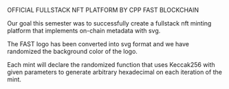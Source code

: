 OFFICIAL FULLSTACK NFT PLATFORM BY CPP FAST BLOCKCHAIN

Our goal this semester was to successfully create a fullstack nft minting platform that implements on-chain metadata with svg. 

The FAST logo has been converted into svg format and we have randomized the background color of the logo. 

Each mint will declare the randomized function that uses Keccak256 with given parameters to generate arbitrary hexadecimal on each iteration of the mint. 